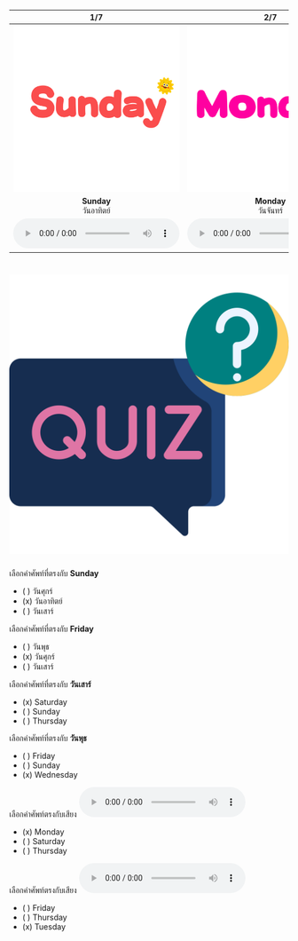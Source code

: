 <div class="carrousel">


|1/7|2/7|3/7|4/7|5/7|6/7|7/7|
| :----: | :----: | :----: | :----: | :----: | :----: | :----: |
|![](/media/img/days__Sunday.svg)|![](/media/img/days__Monday.svg)|![](/media/img/days__Tuesday.svg)|![](/media/img/days__Wednesday.svg)|![](/media/img/days__Thursday.svg)|![](/media/img/days__Friday.svg)|![](/media/img/days__Saturday.svg)|
|**Sunday**<br>วันอาทิตย์|**Monday**<br>วันจันทร์|**Tuesday**<br>วันอังคาร|**Wednesday**<br>วันพุธ|**Thursday**<br>วันพฤหัสบดี|**Friday**<br>วันศุกร์|**Saturday**<br>วันเสาร์|
|![](/media/audio/Sunday.mp3)|![](/media/audio/Monday.mp3)|![](/media/audio/Tuesday.mp3)|![](/media/audio/Wednesday.mp3)|![](/media/audio/Thursday.mp3)|![](/media/audio/Friday.mp3)|![](/media/audio/Saturday.mp3)|

</div>



# ![icon](/media/icons/quiz.svg) 


 เลือกคำศัพท์ที่ตรงกับ **Sunday**
 - ( ) วันศุกร์
 - (x) วันอาทิตย์
 - ( ) วันเสาร์

 เลือกคำศัพท์ที่ตรงกับ **Friday**
 - ( ) วันพุธ
 - (x) วันศุกร์
 - ( ) วันเสาร์

 เลือกคำศัพท์ที่ตรงกับ **วันเสาร์**
 - (x) Saturday
 - ( ) Sunday
 - ( ) Thursday

 เลือกคำศัพท์ที่ตรงกับ **วันพุธ**
 - ( ) Friday
 - ( ) Sunday
 - (x) Wednesday

เลือกคำศัพท์ตรงกับเสียง ![](/media/audio/Monday.mp3) 
 - (x) Monday
 - ( ) Saturday
 - ( ) Thursday


เลือกคำศัพท์ตรงกับเสียง ![](/media/audio/Tuesday.mp3) 
 - ( ) Friday
 - ( ) Thursday
 - (x) Tuesday

